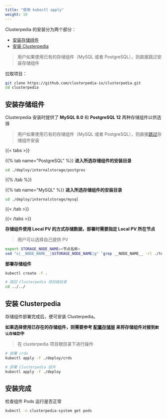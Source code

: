 ```yaml
---
title: "使用 kubectl apply"
weight: 10
---
```


Clusterpedia 的安装分为两个部分：
* [安装存储组件](#安装存储组件)
* [安装 Clusterpedia](#安装-clusterpedia)
> 用户如果使用已有的存储组件（MySQL 或者 PostgreSQL），则直接跳过安装存储组件

拉取项目：
```bash
git clone https://github.com/clusterpedia-io/clusterpedia.git
cd clusterpedia
```

## 安装存储组件
Clusterpedia 安装时提供了 **MySQL 8.0** 和 **PostgreSQL 12** 两种存储组件以供选择
> 用户如果使用已有的存储组件（MySQL 或者 PostgreSQL），则直接[跳过](#安装-clusterpedia)存储组件安装

{{< tabs >}}

{{% tab name="PostgreSQL" %}}
**进入所选存储组件的安装目录**
```bash
cd ./deploy/internalstorage/postgres
```
{{% /tab %}}

{{% tab name="MySQL" %}}
**进入所选存储组件的安装目录**
```bash
cd ./deploy/internalstorage/mysql
```
{{< /tab >}}

{{< /tabs >}}

**存储组件使用 Local PV 的方式存储数据，部署时需要指定 Local PV 所在节点**
> 用户可以选择自己提供 PV
```bash
export STORAGE_NODE_NAME=<节点名称>
sed "s|__NODE_NAME__|$STORAGE_NODE_NAME|g" `grep __NODE_NAME__ -rl ./templates` > clusterpedia_internalstorage_pv.yaml
```

**部署存储组件**
```bash
kubectl create -f .

# 跳回 Clusterpedia 项目根目录
cd ../../
```

## 安装 Clusterpedia
存储组件部署完成后，便可安装 Clusterpedia。

**如果选择使用已存在的存储组件，则需要参考 [配置存储层](../configurate/configurate-internalstorage) 来将存储组件对接到`默认存储层`中**

> 在 clusterpedia 项目根目录下进行操作
```bash
# 部署 crds
kubectl apply -f ./deploy/crds

# 部署 Clusterpedia 组件
kubectl apply -f ./deploy
```

## 安装完成
检查组件 Pods 运行是否正常
```bash
kubectl -n clusterpedia-system get pods
```
